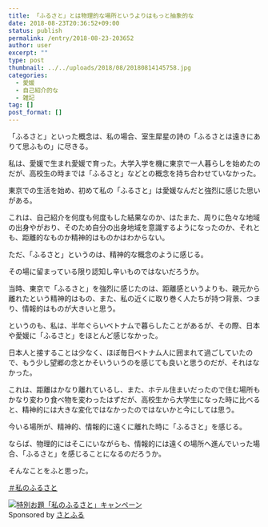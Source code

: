 ```yaml
---
title: 「ふるさと」とは物理的な場所というよりはもっと抽象的な
date: 2018-08-23T20:36:52+09:00
status: publish
permalink: /entry/2018-08-23-203652
author: user
excerpt: ""
type: post
thumbnail: ../../uploads/2018/08/20180814145758.jpg
categories:
  - 愛媛
  - 自己紹介的な
  - 雑記
tag: []
post_format: []
---
```


「ふるさと」といった概念は、私の場合、室生犀星の詩の「ふるさとは遠きにありて思ふもの」に尽きる。

私は、愛媛で生まれ愛媛で育った。大学入学を機に東京で一人暮らしを始めたのだが、高校生の時までは「ふるさと」などとの概念を持ち合わせていなかった。

東京での生活を始め、初めて私の「ふるさと」は愛媛なんだと強烈に感じた思いがある。

これは、自己紹介を何度も何度もした結果なのか、はたまた、周りに色々な地域の出身やがおり、そのため自分の出身地域を意識するようになったのか、それとも、距離的なものか精神的はものかはわからない。

ただ、「ふるさと」というのは、精神的な概念のように感じる。

その場に留まっている限り認知し辛いものではないだろうか。

当時、東京で「ふるさと」を強烈に感じたのは、距離感というよりも、親元から離れたという精神的はもの、また、私の近くに取り巻く人たちが持つ背景、つまり、情報的はものが大きいと思う。

というのも、私は、半年ぐらいベトナムで暮らしたことがあるが、その際、日本や愛媛に「ふるさと」をほとんど感じなかった。

日本人と接することは少なく、ほぼ毎日ベトナム人に囲まれて過ごしていたので、もう少し望郷の念とかそいういうのを感じても良いと思うのだが、それはなかった。

これは、距離はかなり離れているし、また、ホテル住まいだったので住む場所もかなり変わり食べ物を変わったはずだが、高校生から大学生になった時に比べると、精神的には大きな変化ではなかったのではないかと今にしては思う。

今いる場所が、精神的、情報的に遠くに離れた時に「ふるさと」を感じる。

ならば、物理的にはそこにいながらも、情報的には遠くの場所へ進んでいった場合、「ふるさと」を感じることになるのだろうか。

そんなことをふと思った。

[＃私のふるさと](http://blog.hatena.ne.jp/-/campaign/satofull2018summer)

[![特別お題「私のふるさと」キャンペーン](https://cdn-ak.f.st-hatena.com/images/fotolife/b/blog-media/20180814/20180814145758.jpg)](http://blog.hatena.ne.jp/-/campaign/satofull2018summer)  
Sponsored by [さとふる](http://htn.to/NnMqfs)
